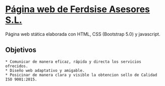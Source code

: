 # [Página web de Ferdsise Asesores S.L.](https://arubiose.github.io/ferdise_webpage/)

Página web stática elaborada con HTML, CSS (Bootstrap 5.0) y javascript.

## Objetivos

    * Comunicar de manera eficaz, rápida y directa los servicios ofrecidos.
    * Diseño web adaptativo y amigable.
    * Posicinar de manera clara y visible la obtencion sello de Calidad ISO 9001:2015.

